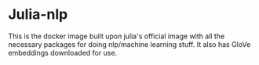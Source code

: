 # Julia-nlp
This is the docker image built upon julia's official image with all the necessary packages for doing nlp/machine learning stuff. It also has GloVe embeddings downloaded for use.
